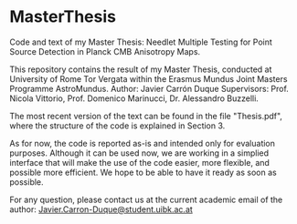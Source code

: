 # MasterThesis
Code and text of my Master Thesis: Needlet Multiple Testing for Point Source Detection in Planck CMB Anisotropy Maps.

This repository contains the result of my Master Thesis, conducted at University of Rome Tor Vergata within the Erasmus Mundus Joint Masters Programme AstroMundus.
Author: Javier Carrón Duque
Supervisors: Prof. Nicola Vittorio, Prof. Domenico Marinucci, Dr. Alessandro Buzzelli.

The most recent version of the text can be found in the file "Thesis.pdf", where the structure of the code is explained in Section 3.

As for now, the code is reported as-is and intended only for evaluation purposes. Although it can be used now, we are working in a simplied interface that will make the use of the code easier, more flexible, and possible more efficient. We hope to be able to have it ready as soon as possible.

For any question, please contact us at the current academic email of the author: Javier.Carron-Duque@student.uibk.ac.at
